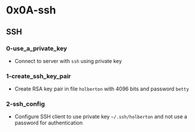 # 0x0A-ssh

## SSH
### 0-use_a_private_key
* Connect to server with `ssh` using private key

### 1-create_ssh_key_pair
* Create RSA key pair in file `holberton` with 4096 bits and password `betty`

### 2-ssh_config
* Configure SSH client to use private key `~/.ssh/holberton` and not use a password for authentication
